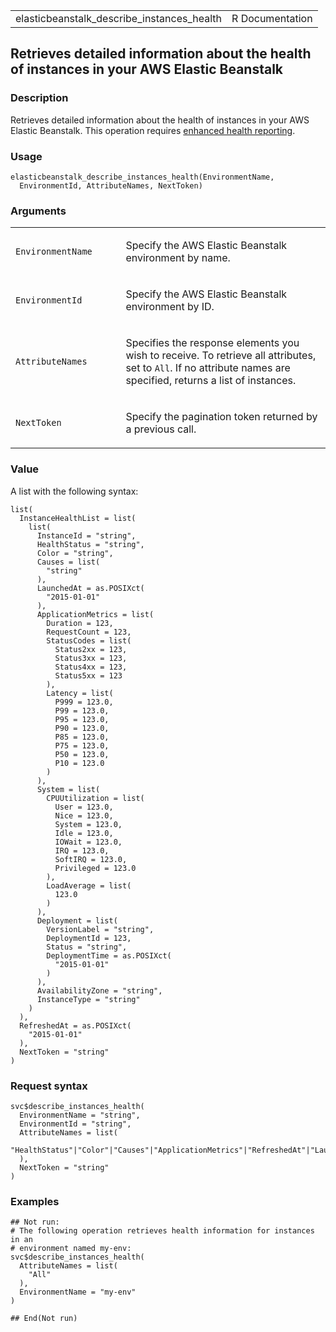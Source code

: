 <table style="width: 100%;">
<tbody>
<tr class="odd">
<td>elasticbeanstalk_describe_instances_health</td>
<td style="text-align: right;">R Documentation</td>
</tr>
</tbody>
</table>

## Retrieves detailed information about the health of instances in your AWS Elastic Beanstalk

### Description

Retrieves detailed information about the health of instances in your AWS
Elastic Beanstalk. This operation requires [enhanced health
reporting](https://docs.aws.amazon.com/elasticbeanstalk/latest/dg/health-enhanced.html).

### Usage

    elasticbeanstalk_describe_instances_health(EnvironmentName,
      EnvironmentId, AttributeNames, NextToken)

### Arguments

<table>
<colgroup>
<col style="width: 35%" />
<col style="width: 65%" />
</colgroup>
<tbody>
<tr class="odd">
<td><code
id="elasticbeanstalk_describe_instances_health_:_EnvironmentName">EnvironmentName</code></td>
<td><p>Specify the AWS Elastic Beanstalk environment by name.</p></td>
</tr>
<tr class="even">
<td><code
id="elasticbeanstalk_describe_instances_health_:_EnvironmentId">EnvironmentId</code></td>
<td><p>Specify the AWS Elastic Beanstalk environment by ID.</p></td>
</tr>
<tr class="odd">
<td><code
id="elasticbeanstalk_describe_instances_health_:_AttributeNames">AttributeNames</code></td>
<td><p>Specifies the response elements you wish to receive. To retrieve
all attributes, set to <code>All</code>. If no attribute names are
specified, returns a list of instances.</p></td>
</tr>
<tr class="even">
<td><code
id="elasticbeanstalk_describe_instances_health_:_NextToken">NextToken</code></td>
<td><p>Specify the pagination token returned by a previous
call.</p></td>
</tr>
</tbody>
</table>

### Value

A list with the following syntax:

    list(
      InstanceHealthList = list(
        list(
          InstanceId = "string",
          HealthStatus = "string",
          Color = "string",
          Causes = list(
            "string"
          ),
          LaunchedAt = as.POSIXct(
            "2015-01-01"
          ),
          ApplicationMetrics = list(
            Duration = 123,
            RequestCount = 123,
            StatusCodes = list(
              Status2xx = 123,
              Status3xx = 123,
              Status4xx = 123,
              Status5xx = 123
            ),
            Latency = list(
              P999 = 123.0,
              P99 = 123.0,
              P95 = 123.0,
              P90 = 123.0,
              P85 = 123.0,
              P75 = 123.0,
              P50 = 123.0,
              P10 = 123.0
            )
          ),
          System = list(
            CPUUtilization = list(
              User = 123.0,
              Nice = 123.0,
              System = 123.0,
              Idle = 123.0,
              IOWait = 123.0,
              IRQ = 123.0,
              SoftIRQ = 123.0,
              Privileged = 123.0
            ),
            LoadAverage = list(
              123.0
            )
          ),
          Deployment = list(
            VersionLabel = "string",
            DeploymentId = 123,
            Status = "string",
            DeploymentTime = as.POSIXct(
              "2015-01-01"
            )
          ),
          AvailabilityZone = "string",
          InstanceType = "string"
        )
      ),
      RefreshedAt = as.POSIXct(
        "2015-01-01"
      ),
      NextToken = "string"
    )

### Request syntax

    svc$describe_instances_health(
      EnvironmentName = "string",
      EnvironmentId = "string",
      AttributeNames = list(
        "HealthStatus"|"Color"|"Causes"|"ApplicationMetrics"|"RefreshedAt"|"LaunchedAt"|"System"|"Deployment"|"AvailabilityZone"|"InstanceType"|"All"
      ),
      NextToken = "string"
    )

### Examples

    ## Not run: 
    # The following operation retrieves health information for instances in an
    # environment named my-env:
    svc$describe_instances_health(
      AttributeNames = list(
        "All"
      ),
      EnvironmentName = "my-env"
    )

    ## End(Not run)
